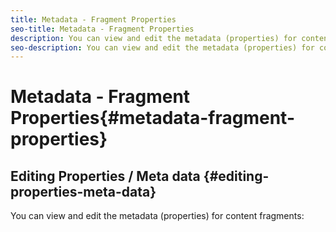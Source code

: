 ```yaml
---
title: Metadata - Fragment Properties
seo-title: Metadata - Fragment Properties
description: You can view and edit the metadata (properties) for content fragments.
seo-description: You can view and edit the metadata (properties) for content fragments.
---
```


# Metadata - Fragment Properties{#metadata-fragment-properties}

## Editing Properties / Meta data {#editing-properties-meta-data}

You can view and edit the metadata (properties) for content fragments:

<!--
1. In the **Assets** console navigate to the location of the content fragment.
2. Either:

    * Select [**View Properties** to open the dialogs](/help/assets/managing-assets-touch-ui.md#editing-properties). Once open for viewing you can also edit.
    * Open the [content fragment for Edit](/help/assets/content-fragments-managing.md#opening-the-fragment-editor), then select **Metadata** from the side panel.

   ![cfm-6420-06](assets/cfm-6420-06.png)

3. The **Basic** tab provides options that you can view or edit:

    * Thumbnail, for which you can **Upload Image**
    * **Title**
    * **Description**
    * **Tags**
    * Created (display only)

   ![cfm-6420-07](assets/cfm-6420-07.png)
-->
